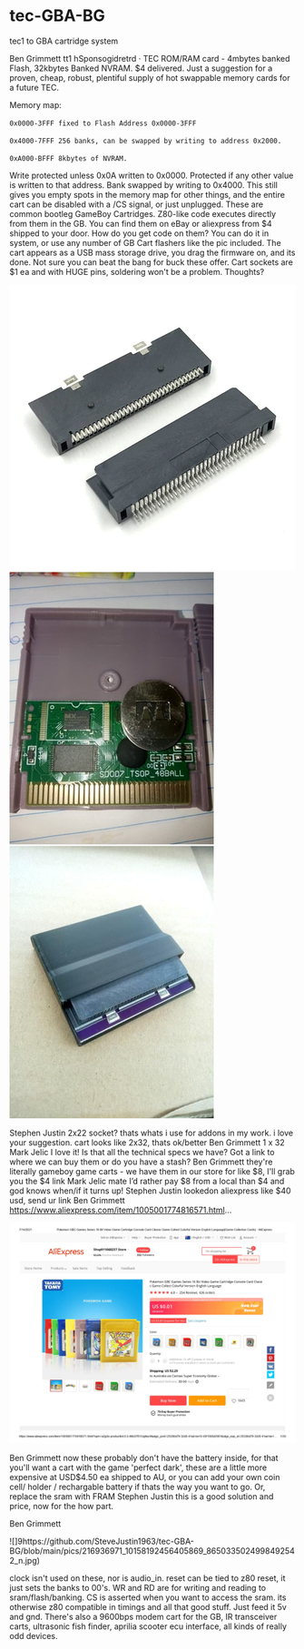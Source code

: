 # tec-GBA-BG
tec1 to GBA cartridge system


Ben Grimmett
tt1 hSponsogidretrd  · 
TEC ROM/RAM card - 4mbytes banked Flash, 32kbytes Banked NVRAM. $4 delivered.
Just a suggestion for a proven, cheap, robust, plentiful supply of hot swappable memory cards for a future TEC.

Memory map:

`0x0000-3FFF fixed to Flash Address 0x0000-3FFF`

`0x4000-7FFF 256 banks, can be swapped by writing to address 0x2000.`

`0xA000-BFFF 8kbytes of NVRAM. `

Write protected unless 0x0A written to 0x0000. Protected if any other value is written to that address. Bank swapped by writing to 0x4000.
This still gives you empty spots in the memory map for other things, and the entire cart can be disabled with a /CS signal, or just unplugged.
These are common bootleg GameBoy Cartridges. Z80-like code executes directly from them in the GB. You can find them on eBay or aliexpress from $4 shipped to your door.
How do you get code on them? You can do it in system, or use any number of GB Cart flashers like the pic included. The cart appears as a USB mass storage drive, you drag the firmware on, and its done.
Not sure you can beat the bang for buck these offer. Cart sockets are $1 ea and with HUGE pins, soldering won't be a problem.
Thoughts?

![](https://github.com/SteveJustin1963/tec-GBA-BG/blob/main/pics/209914165_10158192426230869_8435976014097697285_n.jpg)
![](https://github.com/SteveJustin1963/tec-GBA-BG/blob/main/pics/213513900_10158192425445869_2233389688333613634_n.jpg) 
![](https://github.com/SteveJustin1963/tec-GBA-BG/blob/main/pics/215242643_10158192425970869_399779924914846978_n.jpg)


Stephen Justin 2x22 socket? thats whats i use for addons in my work. i love your suggestion. cart looks like 2x32, thats ok/better
Ben Grimmett 1 x 32
Mark Jelic I love it! Is that all the technical specs we have? Got a link to where we can buy them or do you have a stash?
Ben Grimmett they're literally gameboy game carts - we have them in our store for like $8, I'll grab you the $4 link
Mark Jelic mate I’d rather pay $8 from a local than $4 and god knows when/if it turns up!
Stephen Justin lookedon aliexpress like $40 usd, send ur link
Ben Grimmett https://www.aliexpress.com/item/1005001774816571.html...

![](https://github.com/SteveJustin1963/tec-GBA-BG/blob/main/pics/Pokemon%20GBC%20Games%20Series%2016%20Bit%20Video%20Game%20Cartridge%20Console%20Card%20Classic%20Game%20Collect%20Colorful%20Version%20English%20Language_Game%20Collection%20Cards_%20-%20AliExpress_page-0001.jpg)

Ben Grimmett now these probably don't have the battery inside, for that you'll want a cart with the game 'perfect dark', these are a little more expensive at USD$4.50 ea shipped to AU, or you can add your own coin cell/ holder / rechargable battery if thats the way you want to go. Or, replace the sram with FRAM Stephen Justin this is a good solution and price, now for the how part.

Ben Grimmett

![]9https://github.com/SteveJustin1963/tec-GBA-BG/blob/main/pics/216936971_10158192456405869_8650335024998492542_n.jpg)

clock isn't used on these, nor is audio_in. reset can be tied to z80 reset, it just sets the banks to 00's. WR and RD are for writing and reading to sram/flash/banking. CS is asserted when you want to access the sram. its otherwise z80 compatible in timings and all that good stuff. Just feed it 5v and gnd. There's also a 9600bps modem cart for the GB, IR transceiver carts, ultrasonic fish finder, aprilia scooter ecu interface, all kinds of really odd devices.

![]()







